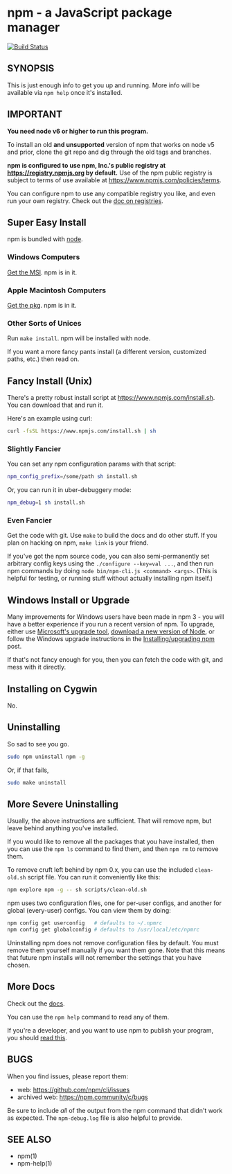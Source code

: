 npm - a JavaScript package manager
==============================

[![Build Status](https://img.shields.io/travis/npm/cli/latest.svg)](https://travis-ci.org/npm/cli)

## SYNOPSIS

This is just enough info to get you up and running.
More info will be available via `npm help` once it's installed.

## IMPORTANT
**You need node v6 or higher to run this program.**

To install an old **and unsupported** version of npm that works on node v5
and prior, clone the git repo and dig through the old tags and branches.

**npm is configured to use npm, Inc.'s public registry at
<https://registry.npmjs.org> by default.** Use of the npm public registry
is subject to terms of use available at <https://www.npmjs.com/policies/terms>.

You can configure npm to use any compatible registry you
like, and even run your own registry. Check out the [doc on
registries](https://docs.npmjs.com/misc/registry).

## Super Easy Install

npm is bundled with [node](https://nodejs.org/en/download/).

### Windows Computers

[Get the MSI](https://nodejs.org/en/download/).  npm is in it.

### Apple Macintosh Computers

[Get the pkg](https://nodejs.org/en/download/).  npm is in it.

### Other Sorts of Unices

Run `make install`.  npm will be installed with node.

If you want a more fancy pants install (a different version, customized
paths, etc.) then read on.

## Fancy Install (Unix)

There's a pretty robust install script at
<https://www.npmjs.com/install.sh>.  You can download that and run it.

Here's an example using curl:

```sh
curl -fsSL https://www.npmjs.com/install.sh | sh
```

### Slightly Fancier

You can set any npm configuration params with that script:

```sh
npm_config_prefix=/some/path sh install.sh
```

Or, you can run it in uber-debuggery mode:

```sh
npm_debug=1 sh install.sh
```

### Even Fancier

Get the code with git.  Use `make` to build the docs and do other stuff.
If you plan on hacking on npm, `make link` is your friend.

If you've got the npm source code, you can also semi-permanently set
arbitrary config keys using the `./configure --key=val ...`, and then
run npm commands by doing `node bin/npm-cli.js <command> <args>`.  (This is helpful
for testing, or running stuff without actually installing npm itself.)

## Windows Install or Upgrade

Many improvements for Windows users have been made in npm 3 - you will have a better
experience if you run a recent version of npm. To upgrade, either use [Microsoft's
upgrade tool](https://github.com/felixrieseberg/npm-windows-upgrade),
[download a new version of Node](https://nodejs.org/en/download/),
or follow the Windows upgrade instructions in the
[Installing/upgrading npm](https://npm.community/t/installing-upgrading-npm/251/2) post.

If that's not fancy enough for you, then you can fetch the code with
git, and mess with it directly.

## Installing on Cygwin

No.

## Uninstalling

So sad to see you go.

```sh
sudo npm uninstall npm -g
```
Or, if that fails,

```sh
sudo make uninstall
```

## More Severe Uninstalling

Usually, the above instructions are sufficient.  That will remove
npm, but leave behind anything you've installed.

If you would like to remove all the packages that you have installed,
then you can use the `npm ls` command to find them, and then `npm rm` to
remove them.

To remove cruft left behind by npm 0.x, you can use the included
`clean-old.sh` script file.  You can run it conveniently like this:

```sh
npm explore npm -g -- sh scripts/clean-old.sh
```

npm uses two configuration files, one for per-user configs, and another
for global (every-user) configs.  You can view them by doing:

```sh
npm config get userconfig   # defaults to ~/.npmrc
npm config get globalconfig # defaults to /usr/local/etc/npmrc
```

Uninstalling npm does not remove configuration files by default.  You
must remove them yourself manually if you want them gone.  Note that
this means that future npm installs will not remember the settings that
you have chosen.

## More Docs

Check out the [docs](https://docs.npmjs.com/).

You can use the `npm help` command to read any of them.

If you're a developer, and you want to use npm to publish your program,
you should [read this](https://docs.npmjs.com/misc/developers).

## BUGS

When you find issues, please report them:

* web:
  <https://github.com/npm/cli/issues>
* archived web:
  <https://npm.community/c/bugs>

Be sure to include *all* of the output from the npm command that didn't work
as expected.  The `npm-debug.log` file is also helpful to provide.

## SEE ALSO

* npm(1)
* npm-help(1)
